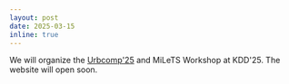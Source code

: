 ```yaml
---
layout: post
date: 2025-03-15
inline: true
---
```

We will organize the [Urbcomp'25](https://urbcomp25.netlify.app/) and MiLeTS Workshop at KDD'25. The website will open soon.